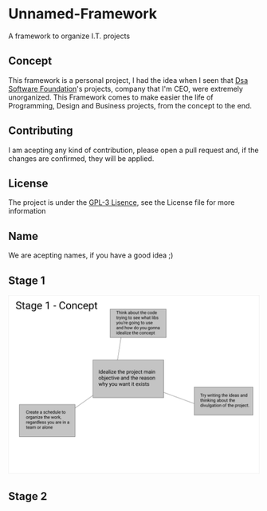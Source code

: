 # Unnamed-Framework
A framework to organize I.T. projects

## Concept
This framework is a personal project, I had the idea when I seen that [Dsa Software Foundation](https://github.com/Dsa-Software)'s projects, company that I'm CEO, were extremely unorganized. This Framework comes to make easier the life of Programming, Design and Business projects, from the concept to the end.

## Contributing
I am acepting any kind of contribution, please open a pull request and, if the changes are confirmed, they will be applied.

## License
The project is under the [GPL-3 Lisence](https://github.com/caue-alves/Unnamed-Framework/blob/main/LICENSE.txt), see the License file for more information

## Name
We are acepting names, if you have a good idea ;)

## Stage 1
![](https://github.com/Dsa-Software/Unnamed-Framework/blob/main/img/stage1.png?raw=true)

## Stage 2
![]()
